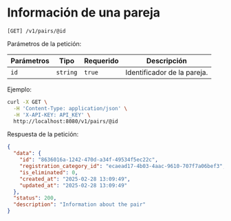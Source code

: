 # Información de una pareja

```
[GET] /v1/pairs/@id
```

Parámetros de la petición:

| Parámetros | Tipo | Requerido | Descripción |
| ---------- | ---- | --------- | ----------- |
| `id` | `string` | `true` | Identificador de la pareja. |

Ejemplo:

```bash
curl -X GET \
  -H 'Content-Type: application/json' \
  -H 'X-API-KEY: API_KEY' \
  http://localhost:8080/v1/pairs/@id
```

Respuesta de la petición:

```json
{
  "data": {
    "id": "8636016a-1242-470d-a34f-49534f5ec22c",
    "registration_category_id": "ecaead17-4b03-4aac-9610-707f7a06bef3",
    "is_eliminated": 0,
    "created_at": "2025-02-28 13:09:49",
    "updated_at": "2025-02-28 13:09:49"
  },
  "status": 200,
  "description": "Information about the pair"
}
```
